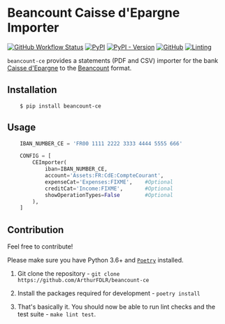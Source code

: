 # Beancount Caisse d'Epargne Importer

[![GitHub Workflow Status](https://img.shields.io/github/workflow/status/ArthurFDLR/beancount-ce/beancount-ce)](https://github.com/ArthurFDLR/beancount-ce/actions)
[![PyPI](https://img.shields.io/pypi/v/beancount-ce)](https://pypi.org/project/beancount-ce/)
[![PyPI - Version](https://img.shields.io/pypi/pyversions/beancount-ce.svg)](https://pypi.org/project/beancount-ce/)
[![GitHub](https://img.shields.io/github/license/ArthurFDLR/beancount-ce)](https://github.com/ArthurFDLR/beancount-ce/blob/master/LICENSE.txt)
[![Linting](https://img.shields.io/badge/code%20style-black-000000.svg)](https://github.com/psf/black)

`beancount-ce` provides a statements (PDF and CSV) importer for the bank [Caisse d'Epargne](http://www.caisse-epargne.fr) to the [Beancount](http://furius.ca/beancount/) format.

## Installation

```console
    $ pip install beancount-ce
```

## Usage

```python
    IBAN_NUMBER_CE = 'FR00 1111 2222 3333 4444 5555 666'

    CONFIG = [
        CEImporter(
            iban=IBAN_NUMBER_CE,
            account='Assets:FR:CdE:CompteCourant',
            expenseCat='Expenses:FIXME',    #Optional
            creditCat='Income:FIXME',       #Optional
            showOperationTypes=False        #Optional
        ),
    ]
```

## Contribution

Feel free to contribute!

Please make sure you have Python 3.6+ and [`Poetry`](https://poetry.eustace.io/) installed.

1. Git clone the repository - `git clone https://github.com/ArthurFDLR/beancount-ce`

2. Install the packages required for development - `poetry install`

3. That's basically it. You should now be able to run lint checks and the test suite - `make lint test`.
